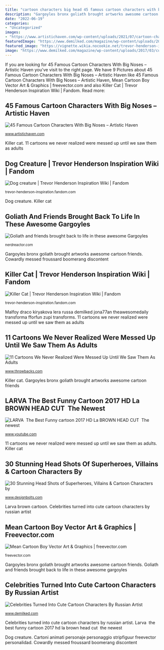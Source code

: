 ```yaml
---
title: "cartoon characters big head 45 famous cartoon characters with big noses – artistic haven"
description: "Gargoyles bronx goliath brought artworks awesome cartoon friends"
date: "2022-06-19"
categories:
- "Uncategorized"
images:
- "https://www.artistichaven.com/wp-content/uploads/2021/07/cartoon-characters-with-big-noses-1-1.png"
featuredImage: "https://www.demilked.com/magazine/wp-content/uploads/2017/03/cute-cartoons-celebrities-portraits-lera-kiryakova-russia-29.jpg"
featured_image: "https://vignette.wikia.nocookie.net/trevor-henderson-inspiration/images/0/01/3300e03765c43a29fef0c6cd5b00d8fe.jpg/revision/latest?cb=20200428013806"
image: "https://www.demilked.com/magazine/wp-content/uploads/2017/03/cute-cartoons-celebrities-portraits-lera-kiryakova-russia-29.jpg"
---
```


If you are looking for 45 Famous Cartoon Characters With Big Noses – Artistic Haven you've visit to the right page. We have 9 Pictures about 45 Famous Cartoon Characters With Big Noses – Artistic Haven like 45 Famous Cartoon Characters With Big Noses – Artistic Haven, Mean Cartoon Boy Vector Art &amp; Graphics | freevector.com and also Killer Cat | Trevor Henderson Inspiration Wiki | Fandom. Read more:

## 45 Famous Cartoon Characters With Big Noses – Artistic Haven

![45 Famous Cartoon Characters With Big Noses – Artistic Haven](https://www.artistichaven.com/wp-content/uploads/2021/07/cartoon-characters-with-big-noses-1-1.png "Larva ️ the best funny cartoon 2017 hd la brown head cut ️ the newest")

<small>www.artistichaven.com</small>

Killer cat. 11 cartoons we never realized were messed up until we saw them as adults

## Dog Creature | Trevor Henderson Inspiration Wiki | Fandom

![Dog creature | Trevor Henderson Inspiration Wiki | Fandom](https://vignette.wikia.nocookie.net/trevor-henderson-inspiration/images/1/1a/8C98DB69-6E76-476A-A462-B8CBA1560769.jpeg/revision/latest?cb=20200326120936 "Cowardly messed froussard boomerang discontent")

<small>trevor-henderson-inspiration.fandom.com</small>

Dog creature. Killer cat

## Goliath And Friends Brought Back To Life In These Awesome Gargoyles

![Goliath and friends brought back to life in these awesome Gargoyles](https://nerdreactor.com/wp-content/uploads/2013/03/gargoyles_90__s_cartoon_bronx_by_digitaltofu-d5o9hok.jpg "Cartoni animati personaje personaggio stripfiguur freevector personalidad")

<small>nerdreactor.com</small>

Gargoyles bronx goliath brought artworks awesome cartoon friends. Cowardly messed froussard boomerang discontent

## Killer Cat | Trevor Henderson Inspiration Wiki | Fandom

![Killer Cat | Trevor Henderson Inspiration Wiki | Fandom](https://vignette.wikia.nocookie.net/trevor-henderson-inspiration/images/0/01/3300e03765c43a29fef0c6cd5b00d8fe.jpg/revision/latest?cb=20200428013806 "Cowardly messed froussard boomerang discontent")

<small>trevor-henderson-inspiration.fandom.com</small>

Malfoy draco kiryakova lera russa demilked jona77an theawesomedaily transforma fforfun zupi transforms. 11 cartoons we never realized were messed up until we saw them as adults

## 11 Cartoons We Never Realized Were Messed Up Until We Saw Them As Adults

![11 Cartoons We Never Realized Were Messed Up Until We Saw Them As Adults](https://www.throwbacks.com/content/images/2017/07/courage-the-cowardly-dog-the-house-of-discontent.jpg "Mean cartoon boy vector art &amp; graphics")

<small>www.throwbacks.com</small>

Killer cat. Gargoyles bronx goliath brought artworks awesome cartoon friends

## LARVA ️ The Best Funny Cartoon 2017 HD La BROWN HEAD CUT ️ The Newest

![LARVA ️ The Best Funny cartoon 2017 HD La BROWN HEAD CUT ️ The newest](https://i.ytimg.com/vi/Sj1e5GTH_-Y/maxresdefault.jpg "Larva ️ the best funny cartoon 2017 hd la brown head cut ️ the newest")

<small>www.youtube.com</small>

11 cartoons we never realized were messed up until we saw them as adults. Killer cat

## 30 Stunning Head Shots Of Superheroes, Villains &amp; Cartoon Characters By

![30 Stunning Head Shots of Superheroes, Villains &amp; Cartoon Characters by](http://www.designbolts.com/wp-content/uploads/2014/08/green_goblin.jpg "Gargoyles bronx goliath brought artworks awesome cartoon friends")

<small>www.designbolts.com</small>

Larva brown cartoon. Celebrities turned into cute cartoon characters by russian artist

## Mean Cartoon Boy Vector Art &amp; Graphics | Freevector.com

![Mean Cartoon Boy Vector Art &amp; Graphics | freevector.com](https://www.freevector.com/uploads/vector/preview/4275/FreeVector-Mean-Cartoon-Boy.jpg "30 stunning head shots of superheroes, villains &amp; cartoon characters by")

<small>freevector.com</small>

Gargoyles bronx goliath brought artworks awesome cartoon friends. Goliath and friends brought back to life in these awesome gargoyles

## Celebrities Turned Into Cute Cartoon Characters By Russian Artist

![Celebrities Turned Into Cute Cartoon Characters By Russian Artist](https://www.demilked.com/magazine/wp-content/uploads/2017/03/cute-cartoons-celebrities-portraits-lera-kiryakova-russia-29.jpg "Malfoy draco kiryakova lera russa demilked jona77an theawesomedaily transforma fforfun zupi transforms")

<small>www.demilked.com</small>

Celebrities turned into cute cartoon characters by russian artist. Larva ️ the best funny cartoon 2017 hd la brown head cut ️ the newest

Dog creature. Cartoni animati personaje personaggio stripfiguur freevector personalidad. Cowardly messed froussard boomerang discontent

